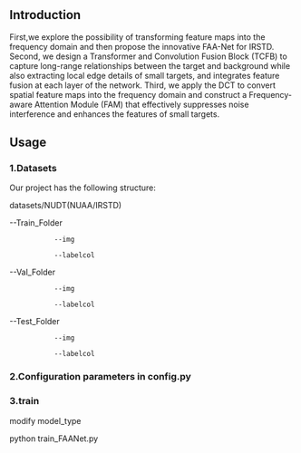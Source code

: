 #
## Introduction
First,we explore the possibility of transforming feature maps into the frequency domain and then propose 
the innovative FAA-Net for IRSTD. 
Second, we design a Transformer and Convolution Fusion 
Block (TCFB) to capture long-range relationships between the target and background while also 
extracting local edge details of small targets, and integrates feature fusion at each layer of the 
network. 
Third, we apply the DCT to convert spatial feature maps into the frequency domain and 
construct a Frequency-aware Attention Module (FAM) that effectively suppresses noise interference 
and enhances the features of small targets.

## Usage

### 1.Datasets
Our project has the following structure:

datasets/NUDT(NUAA/IRSTD) 

--Train_Folder
               
               --img
               
               --labelcol

--Val_Folder
               
               --img
               
               --labelcol

--Test_Folder
               
               --img
               
               --labelcol


### 2.Configuration parameters in config.py

### 3.train

modify model_type 

python train_FAANet.py
